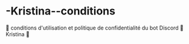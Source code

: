 # -Kristina--conditions
💚 conditions d'utilisation et politique de confidentialité du bot Discord 💚 Kristina 💚
